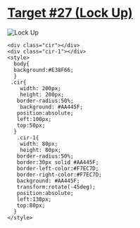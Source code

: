 # [Target #27 (Lock Up)](https://cssbattle.dev/play/27)

![Lock Up](https://cssbattle.dev/targets/27.png)

```
<div class="cir"></div>
<div class="cir-1"></div>
<style>
  body{
  background:#E38F66;
  }
 .cir{
    width: 200px;
    height: 200px;
   border-radius:50%;
    background: #AA445F;
   position:absolute;
   left:100px;
   top:50px;
  }
   .cir-1{
    width: 80px;
    height: 80px;
   border-radius:50%;
   border:30px solid #AA445F;
   border-left-color:#F7EC7D;
   border-right-color:#F7EC7D;
   background: #AA445F;
   transform:rotate(-45deg);
   position:absolute;
   left:130px;
   top:80px;
  }
</style>
  ````